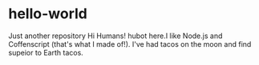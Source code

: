 # hello-world
Just another repository
Hi Humans!
hubot here.I like Node.js and Coffenscript (that's what I made of!).
I've had tacos on the moon and find supeior to Earth tacos.
